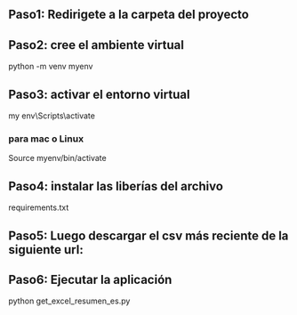 ## Paso1: Redirigete a la carpeta del proyecto

## Paso2: cree el ambiente virtual 
python -m venv myenv

## Paso3: activar el entorno virtual 
my env\Scripts\activate

### para mac o Linux
Source myenv/bin/activate

## Paso4: instalar las liberías del archivo 
requirements.txt

## Paso5: Luego descargar el csv más reciente de la siguiente url:

## Paso6: Ejecutar la aplicación 
python get_excel_resumen_es.py

